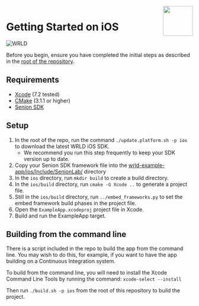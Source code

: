 <a href="http://www.wrld3d.com/">
    <img src="http://cdn2.eegeo.com/wp-content/uploads/2017/04/WRLD_Blue.png"  align="right" height="80px" />
</a>

# Getting Started on iOS

![WRLD](http://cdn2.eegeo.com/wp-content/uploads/2017/04/screenselection01.png)

Before you begin, ensure you have completed the initial steps as described in the [root of the repository](https://github.com/wrld3d/wrld-example-app).

## Requirements

- [Xcode](https://developer.apple.com/xcode/) (7.2 tested)
- [CMake](https://cmake.org/) (3.1.1  or higher)
- [Senion SDK](https://senion.com/)

## Setup

1.  In the root of the repo, run the command `./update.platform.sh -p ios` to download the latest WRLD iOS SDK.
	*	We recommend you run this step frequently to keep your SDK version up to date.
2.  Copy your Senion SDK framework file into the [wrld-example-app/ios/Include/SenionLab/](https://github.com/wrld3d/wrld-example-app/tree/master/ios/Include/SenionLab) directory
3.  In the `ios` directory, run `mkdir build` to create a build directory.
4.  In the `ios/build` directory, run `cmake -G Xcode ..` to generate a project file.
5.  Still in the `ios/build` directory, run `../embed_frameworks.py` to set the embed framework build phases in the project file.
6.  Open the `ExampleApp.xcodeproj` project file in Xcode.
7.  Build and run the ExampleApp target.

## Building from the command line

There is a script included in the repo to build the app from the command line. You may wish to do this, for example, if you want to have the app building on a Continuous Integration system.

To build from the command line, you will need to install the Xcode Command Line Tools by running the command: `xcode-select --install`

Then run `./build.sh -p ios` from the root of this repository to build the project.